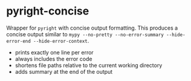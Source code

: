 # pyright-concise

Wrapper for `pyright` with concise output formatting. This produces a concise output similar to `mypy --no-pretty --no-error-summary --hide-error-end --hide-error-context`.

- prints exactly one line per error
- always includes the error code
- shortens file paths relative to the current working directory
- adds summary at the end of the output
